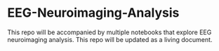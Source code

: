 # EEG-Neuroimaging-Analysis

This repo will be accompanied by multiple notebooks that explore EEG neuroimaging analysis. This repo will be updated as a living document. 
